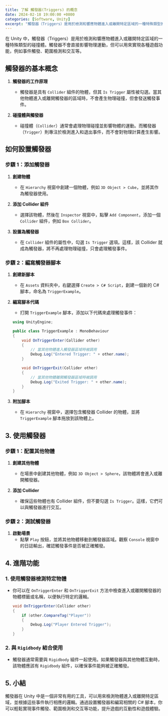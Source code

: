 ```yaml
---
title: 了解 觸發器(Triggers) 的概念
date: 2024-02-18 19:00:00 +0800
categories: [Software, Unity]
excerpt: "觸發器（Triggers）是用於檢測和響應物體進入或離開特定區域的一種特殊類型的碰撞體"
---
```


在 Unity 中，觸發器（Triggers）是用於檢測和響應物體進入或離開特定區域的一種特殊類型的碰撞體。觸發器不會直接影響物理運動，但可以用來實現各種遊戲功能，例如事件觸發、範圍檢測和交互等。

## **觸發器的基本概念**

1. **觸發器的工作原理**
   - 觸發器是具有 `Collider` 組件的物體，但其 `Is Trigger` 屬性被勾選。當其他物體進入或離開觸發器的區域時，不會產生物理碰撞，但會發送觸發事件。

2. **碰撞體與觸發器**
   - 碰撞體（`Collider`）通常會處理物理碰撞並影響物體的運動。而觸發器（`Trigger`）則專注於檢測進入和退出事件，而不會對物理計算產生影響。

## **如何設置觸發器**

### **步驟 1：添加觸發器**

1. **創建物體**
   - 在 `Hierarchy` 視窗中創建一個物體，例如 `3D Object > Cube`，並將其作為觸發器使用。

2. **添加 Collider 組件**
   - 選擇該物體，然後在 `Inspector` 視窗中，點擊 `Add Component`，添加一個 `Collider` 組件，例如 `Box Collider`。

3. **設置為觸發器**
   - 在 `Collider` 組件的屬性中，勾選 `Is Trigger` 選項。這樣，該 Collider 就成為觸發器，將不再處理物理碰撞，只會處理觸發事件。

### **步驟 2：編寫觸發器腳本**

1. **創建新腳本**
   - 在 `Assets` 資料夾中，右鍵選擇 `Create > C# Script`，創建一個新的 C# 腳本，命名為 `TriggerExample`。

2. **編寫腳本代碼**
   - 打開 `TriggerExample` 腳本，添加以下代碼來處理觸發事件：

   ```csharp
   using UnityEngine;

   public class TriggerExample : MonoBehaviour
   {
       void OnTriggerEnter(Collider other)
       {
           // 當其他物體進入觸發器區域時被調用
           Debug.Log("Entered Trigger: " + other.name);
       }

       void OnTriggerExit(Collider other)
       {
           // 當其他物體離開觸發器區域時被調用
           Debug.Log("Exited Trigger: " + other.name);
       }
   }
   ```

3. **附加腳本**
   - 在 `Hierarchy` 視窗中，選擇包含觸發器 Collider 的物體，並將 `TriggerExample` 腳本拖放到該物體上。

## **3. 使用觸發器**

### **步驟 1：配置其他物體**

1. **創建其他物體**
   - 在場景中創建其他物體，例如 `3D Object > Sphere`，該物體將會進入或離開觸發器。

2. **添加 Collider**
   - 確保這些物體也有 Collider 組件，但不要勾選 `Is Trigger`。這樣，它們可以與觸發器進行交互。

### **步驟 2：測試觸發器**

1. **啟動場景**
   - 點擊 `Play` 按鈕，並將其他物體移動到觸發器區域。觀察 `Console` 視窗中的日誌輸出，確認觸發事件是否被正確觸發。

## **4. 進階功能**

### **1. 使用觸發器檢測特定物體**

- 你可以在 `OnTriggerEnter` 和 `OnTriggerExit` 方法中檢查進入或離開觸發器的物體標籤或名稱，以便執行特定的邏輯。

  ```csharp
  void OnTriggerEnter(Collider other)
  {
      if (other.CompareTag("Player"))
      {
          Debug.Log("Player Entered Trigger");
      }
  }
  ```

### **2. 與 `Rigidbody` 結合使用**

- 觸發器通常需要與 `Rigidbody` 組件一起使用。如果觸發器與其他物體互動時，該物體應該有 `Rigidbody` 組件，以確保事件能夠被正確觸發。

## **5. 小結**

觸發器在 Unity 中是一個非常有用的工具，可以用來檢測物體進入或離開特定區域，並根據這些事件執行相應的邏輯。通過設置觸發器和編寫相關的 C# 腳本，你可以輕鬆實現事件觸發、範圍檢測和交互等功能，提升遊戲的互動性和遊戲體驗。
